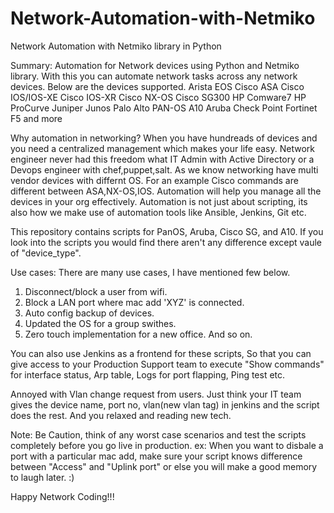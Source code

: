 # Network-Automation-with-Netmiko
Network Automation with Netmiko library in Python

Summary: Automation for Network devices using Python and Netmiko library. With this you can automate network tasks across any network devices.
Below are the devices supported.
Arista EOS
Cisco ASA
Cisco IOS/IOS-XE
Cisco IOS-XR
Cisco NX-OS
Cisco SG300
HP Comware7
HP ProCurve
Juniper Junos
Palo Alto PAN-OS
A10
Aruba
Check Point
Fortinet
F5 
and more

 Why automation in networking? When you have hundreads of devices and you need a centralized management which makes your life easy. 
 Network engineer never had this freedom what IT Admin with Active Directory or a Devops engineer with chef,puppet,salt.
 As we know networking have multi vendor devices with differnt OS. For an example Cisco commands are different between ASA,NX-OS,IOS. 
 Automation will help you manage all the devices in your org effectively. Automation is not just about scripting, its also how we make 
 use of automation tools like Ansible, Jenkins, Git etc.

This repository contains scripts for PanOS, Aruba, Cisco SG, and A10. If you look into the scripts you would find there aren't any difference except vaule of "device_type".

Use cases:
There are many use cases, I have mentioned few below.
1) Disconnect/block a user from wifi.
2) Block a LAN port where mac add 'XYZ' is connected.
3) Auto config backup of devices.
4) Updated the OS for a group swithes.
5) Zero touch implementation for a new office. 
And so on.

You can also use Jenkins as a frontend for these scripts, So that you can give access to your Production Support team 
to execute "Show commands" for interface status, Arp table, Logs for port flapping, Ping test etc. 

Annoyed with Vlan change request from users. Just think your IT team gives the device name, port no, vlan(new vlan tag) in jenkins and the script does the rest. And you relaxed and reading new tech. 

Note: Be Caution, think of any worst case scenarios and test the scripts completely before you go live in production. 
ex: When you want to disbale a port with a particular mac add, make sure your script knows difference between "Access" and "Uplink port" or else you will make a good memory to laugh later. :)

Happy Network Coding!!!
